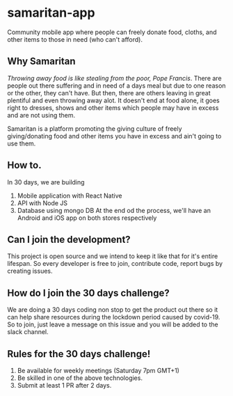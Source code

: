 # samaritan-app
Community mobile app where people can freely donate food, cloths, and other items to those in need (who can't afford).


## Why Samaritan
*Throwing away food is like stealing from the poor, Pope Francis*. There are people out there suffering and in need of a days meal but due to one reason or the other, they can't have. 
But then, there are others leaving in great plentiful and even throwing away alot. 
It doesn't end at food alone, it goes right to dresses, shows and other items which people may have in excess and are not using them. 

Samaritan is a platform promoting the giving culture of freely giving/donating food and other items you have in excess and ain't going to use them.

## How to. 
In 30 days, we are building 
1. Mobile application with React Native
2. API with Node JS 
3. Database using mongo DB
At the end od the process, we'll have an Android and iOS app on both stores respectively


## Can I join the development?
This project is open source and we intend to keep it like that for it's entire lifespan. So every developer is free to join, contribute code, report bugs by creating issues.

## How do I join the 30 days challenge?
We are doing a 30 days coding non stop to get the product out there so it can help share resources during the lockdown period caused by covid-19. 
So to join, just leave a message on this issue and you will be added to the slack channel. 

## Rules for the 30 days challenge! 
1. Be available for weekly meetings (Saturday 7pm GMT+1)
2. Be skilled in one of the above technologies.
3. Submit at least 1 PR after 2 days.
